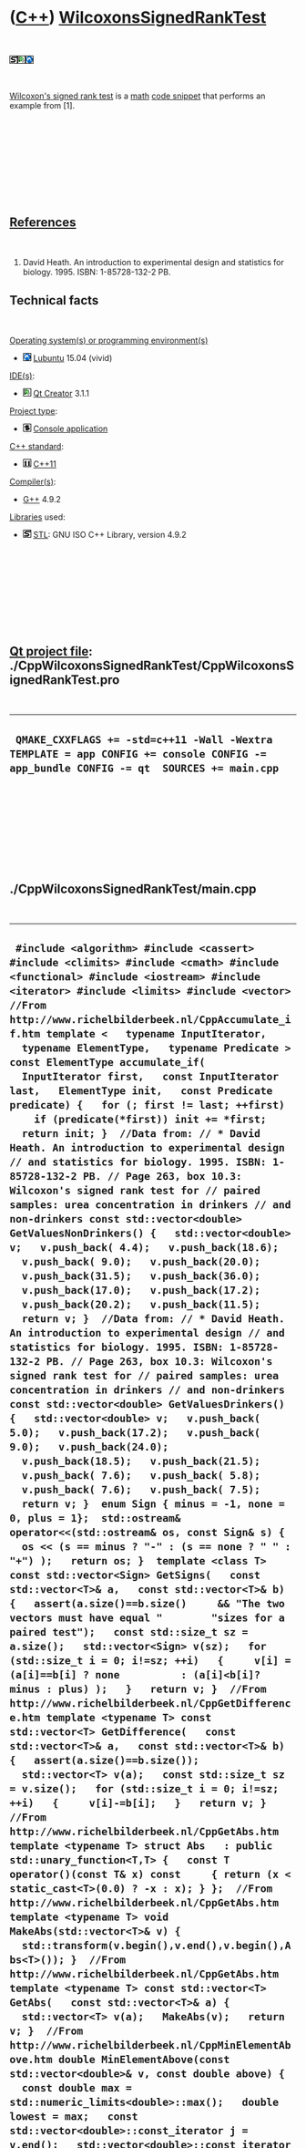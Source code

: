 



 

 

 

 

 

([C++](Cpp.htm)) [WilcoxonsSignedRankTest](CppWilcoxonsSignedRankTest.htm)
==========================================================================

 

![STL](PicStl.png)![Qt
Creator](PicQtCreator.png)![Lubuntu](PicLubuntu.png)

 

[Wilcoxon's signed rank test](CppWilcoxonsSignedRankTest.htm) is a
[math](CppMath.htm) [code snippet](CppCodeSnippets.htm) that performs an
example from \[1\].

 

 

 

 

 

[References](CppReferences.htm)
-------------------------------

 

1.  David Heath. An introduction to experimental design and statistics
    for biology. 1995. ISBN: 1-85728-132-2 PB.

Technical facts
---------------

 

[Operating system(s) or programming environment(s)](CppOs.htm)

-   ![Lubuntu](PicLubuntu.png) [Lubuntu](CppLubuntu.htm) 15.04 (vivid)

[IDE(s)](CppIde.htm):

-   ![Qt Creator](PicQtCreator.png) [Qt Creator](CppQtCreator.htm) 3.1.1

[Project type](CppQtProjectType.htm):

-   ![console](PicConsole.png) [Console
    application](CppConsoleApplication.htm)

[C++ standard](CppStandard.htm):

-   ![C++11](PicCpp11.png) [C++11](Cpp11.htm)

[Compiler(s)](CppCompiler.htm):

-   [G++](CppGpp.htm) 4.9.2

[Libraries](CppLibrary.htm) used:

-   ![STL](PicStl.png) [STL](CppStl.htm): GNU ISO C++ Library, version
    4.9.2

 

 

 

 

 

[Qt project file](CppQtProjectFile.htm): ./CppWilcoxonsSignedRankTest/CppWilcoxonsSignedRankTest.pro
----------------------------------------------------------------------------------------------------

 

  ---------------------------------------------------------------------------------------------------------------------------------------
  ` QMAKE_CXXFLAGS += -std=c++11 -Wall -Wextra TEMPLATE = app CONFIG += console CONFIG -= app_bundle CONFIG -= qt  SOURCES += main.cpp`
  ---------------------------------------------------------------------------------------------------------------------------------------

 

 

 

 

 

./CppWilcoxonsSignedRankTest/main.cpp
-------------------------------------

 

  ---------------------------------------------------------------------------------------------------------------------------------------------------------------------------------------------------------------------------------------------------------------------------------------------------------------------------------------------------------------------------------------------------------------------------------------------------------------------------------------------------------------------------------------------------------------------------------------------------------------------------------------------------------------------------------------------------------------------------------------------------------------------------------------------------------------------------------------------------------------------------------------------------------------------------------------------------------------------------------------------------------------------------------------------------------------------------------------------------------------------------------------------------------------------------------------------------------------------------------------------------------------------------------------------------------------------------------------------------------------------------------------------------------------------------------------------------------------------------------------------------------------------------------------------------------------------------------------------------------------------------------------------------------------------------------------------------------------------------------------------------------------------------------------------------------------------------------------------------------------------------------------------------------------------------------------------------------------------------------------------------------------------------------------------------------------------------------------------------------------------------------------------------------------------------------------------------------------------------------------------------------------------------------------------------------------------------------------------------------------------------------------------------------------------------------------------------------------------------------------------------------------------------------------------------------------------------------------------------------------------------------------------------------------------------------------------------------------------------------------------------------------------------------------------------------------------------------------------------------------------------------------------------------------------------------------------------------------------------------------------------------------------------------------------------------------------------------------------------------------------------------------------------------------------------------------------------------------------------------------------------------------------------------------------------------------------------------------------------------------------------------------------------------------------------------------------------------------------------------------------------------------------------------------------------------------------------------------------------------------------------------------------------------------------------------------------------------------------------------------------------------------------------------------------------------------------------------------------------------------------------------------------------------------------------------------------------------------------------------------------------------------------------------------------------------------------------------------------------------------------------------------------------------------------------------------------------------------------------------------------------------------------------------------------------------------------------------------------------------------------------------------------------------------------------------------------------------------------------------------------------------------------------------------------------------------------------------------------------------------------------------------------------------------------------------------------------------------------------------------------------------------------------------------------------------------------------------------------------------------------------------------------------------------------------------------------------------------------------------------------------------------------------------------------------------------------------------------------------------------------------------------------------------------------------------------------------------------------------------------------------------------------------------------------------------------------------------------------------------------------------------------------------------------------------------------------------------------------------------------------------------------------------------------------------------------------------------------------------------------------------------------------------------------------------------------------------------------------------------------------------------------------------------------------------------------------------------------------------------------------------------------------------------------------------------------------------------------------------------------------------------------------------------------------------------------------------------------------------------------------------------------------------------------------------------------------------------------------------------------------------------------------------------------------------------------------------------------------------------------------------------------------------------------------------------------------------------------------------------------------------------------------------------------------------------------------------------------------------------------------------------------------------------------------------------------------------------------------------------------------------------------------------------------------------------------------------------------------------------------------------------------------------------------------------------------------------------------------------------------------------------------------------------------------------------------------------------------------------------------------------------------------------------------------------------------------------------------------------------------------------------------------------------------------------------------------------------------------------------------------------------------------------------------------------------------------------------------------------------------------------------------------------------------------------------------------------------------------------------------------------------------------------------------------------------------------------------------------------------------------------------------------------------------------------------------------------------------------------------------------------------------------------------------------------------------------------------------------------------------------------------------------------------------------------------------------------------------------------------------------------------------------------------------------------------------------------------------------------------------------------------------------------------------------------------------------------------------------------------------------------------------------------------------------------------------------------------------------------------------------------------------------------------------------------------------------------------------------------------------------------------------------------------------------------------------------------------------------------------------------------------------------------------------------------------------------------------------------------------------------------------------------------------------------------------------------------------------------------------------------------------------------------------------------------------------------------------------------------------------------------------------------------------------------------------------------------------------------------------------------------------------------------------------------------------------------------------------------------------------------------------------------------------------------------------------------------------------------------------------------------------------------------------------------------------------------------------------------------------------------------------------------------------------------------------------------------------------------------------------------------------------------------------------------------------------------------------------------------------------------------------------------------------------------------------------------------------------------------------------------------------------------------------------------------------------------------------------------------------------------------------------------------------------------------------------------------------------------------------------------------------------------------------------------------------------------------------------------------------------------------------------------------------------------------------------------------------------------------------------------------------------------------------------------------------------------------------------------------------------------------------------------------------------------------------------------------------------------------------------------------------------------------------------------------------------------------------------------------------------------------------------------------------------------------------------------------------------------------------------------------------------------------------------------------------------------------------------------------------------------------------------------------------------------------------------------------------------------------------------------------------------------------------------------------------------------------------------------------------------------------------------------------------------------------------------------------------------------------------------------------------------------------------------------------------------------------------------------------------------------------------------------------------------------------------------------------------------------------------------------------------------------------------------------------------------------------------------------------------------------------------------------------------------------------------------------
  ` #include <algorithm> #include <cassert> #include <climits> #include <cmath> #include <functional> #include <iostream> #include <iterator> #include <limits> #include <vector>  //From http://www.richelbilderbeek.nl/CppAccumulate_if.htm template <   typename InputIterator,   typename ElementType,   typename Predicate > const ElementType accumulate_if(   InputIterator first,   const InputIterator last,   ElementType init,   const Predicate predicate) {   for (; first != last; ++first)     if (predicate(*first)) init += *first;   return init; }  //Data from: // * David Heath. An introduction to experimental design // and statistics for biology. 1995. ISBN: 1-85728-132-2 PB. // Page 263, box 10.3: Wilcoxon's signed rank test for // paired samples: urea concentration in drinkers // and non-drinkers const std::vector<double> GetValuesNonDrinkers() {   std::vector<double> v;   v.push_back( 4.4);   v.push_back(18.6);   v.push_back( 9.0);   v.push_back(20.0);   v.push_back(31.5);   v.push_back(36.0);   v.push_back(17.0);   v.push_back(17.2);   v.push_back(20.2);   v.push_back(11.5);   return v; }  //Data from: // * David Heath. An introduction to experimental design // and statistics for biology. 1995. ISBN: 1-85728-132-2 PB. // Page 263, box 10.3: Wilcoxon's signed rank test for // paired samples: urea concentration in drinkers // and non-drinkers const std::vector<double> GetValuesDrinkers() {   std::vector<double> v;   v.push_back( 5.0);   v.push_back(17.2);   v.push_back( 9.0);   v.push_back(24.0);   v.push_back(18.5);   v.push_back(21.5);   v.push_back( 7.6);   v.push_back( 5.8);   v.push_back( 7.6);   v.push_back( 7.5);   return v; }  enum Sign { minus = -1, none = 0, plus = 1};  std::ostream& operator<<(std::ostream& os, const Sign& s) {   os << (s == minus ? "-" : (s == none ? " " : "+") );   return os; }  template <class T> const std::vector<Sign> GetSigns(   const std::vector<T>& a,   const std::vector<T>& b) {   assert(a.size()==b.size()     && "The two vectors must have equal "        "sizes for a paired test");   const std::size_t sz = a.size();   std::vector<Sign> v(sz);   for (std::size_t i = 0; i!=sz; ++i)   {     v[i] = (a[i]==b[i] ? none          : (a[i]<b[i]? minus : plus) );   }   return v; }  //From http://www.richelbilderbeek.nl/CppGetDifference.htm template <typename T> const std::vector<T> GetDifference(   const std::vector<T>& a,   const std::vector<T>& b) {   assert(a.size()==b.size());   std::vector<T> v(a);   const std::size_t sz = v.size();   for (std::size_t i = 0; i!=sz; ++i)   {     v[i]-=b[i];   }   return v; }  //From http://www.richelbilderbeek.nl/CppGetAbs.htm template <typename T> struct Abs   : public std::unary_function<T,T> {   const T operator()(const T& x) const     { return (x < static_cast<T>(0.0) ? -x : x); } };  //From http://www.richelbilderbeek.nl/CppGetAbs.htm template <typename T> void MakeAbs(std::vector<T>& v) {   std::transform(v.begin(),v.end(),v.begin(),Abs<T>()); }  //From http://www.richelbilderbeek.nl/CppGetAbs.htm template <typename T> const std::vector<T> GetAbs(   const std::vector<T>& a) {   std::vector<T> v(a);   MakeAbs(v);   return v; }  //From http://www.richelbilderbeek.nl/CppMinElementAbove.htm double MinElementAbove(const std::vector<double>& v, const double above) {   const double max = std::numeric_limits<double>::max();   double lowest = max;   const std::vector<double>::const_iterator j = v.end();   std::vector<double>::const_iterator i = v.begin();   for ( ; i!=j; ++i)   {     if (*i > above && *i < lowest)     {       lowest = *i;     }   }   return (lowest != max ? lowest : above); }   //Thanks to Senbong G for detecting and fixing a bug in this code const std::vector<double> GetRanks(const std::vector<double> &v) {   const size_t s = v.size();   std::vector<double> w(s,0.0);   double lowest_value = MinElementAbove(v, 0.0);   int rank = 0;   if(lowest_value != 0.0)   {     ++rank;     const int n_with_this_value =       std::count(v.begin(), v.end(), lowest_value);     const double assigned_rank =       static_cast<double>(rank + (rank + n_with_this_value - 1)) / 2.0;     for(size_t i = 0; i != s; ++i)     {       if(v[i] == lowest_value)       {         w[i] = assigned_rank;         ++rank;       }     }   } // end if    while(1)   {     const double new_lowest_value =       MinElementAbove(v, lowest_value);     if(new_lowest_value == lowest_value)       break;     lowest_value = new_lowest_value;      const int n_with_this_value =         std::count(v.begin(), v.end(), lowest_value);     assert(n_with_this_value > 0);     const double assigned_rank =         static_cast<double>(rank + (rank + n_with_this_value - 1))/2.0;     assert(assigned_rank > 0.0);     for(size_t i = 0; i != s; ++i)     {       if(v[i] == lowest_value)       {         w[i] = assigned_rank;       }     }     rank += n_with_this_value;   }   return w; }  const std::vector<double> GetSignedRanks(   const std::vector<Sign>& signs,   const std::vector<double>& ranks) {   assert(signs.size() == ranks.size());   const std::size_t sz = signs.size();   std::vector<double> v(sz);   for (std::size_t i = 0; i!= sz; ++i)   {     v[i] = (signs[i] == minus ? -ranks[i] : ranks[i]);   }   return v; }  //From http://www.richelbilderbeek.nl/CppSumPositives.htm double SumPositives(const std::vector<double>& v) {   return ::accumulate_if(v.begin(),v.end(),     0.0,std::bind2nd(std::greater<double>(),0.0)); }  //From http://www.richelbilderbeek.nl/CppSumNegatives.htm double SumNegatives(const std::vector<double>& v) {   return ::accumulate_if(v.begin(),v.end(),     0.0,std::bind2nd(std::less<double>(),0.0)); }  #include <algorithm> #include <functional> #include <vector>  //From http://www.richelbilderbeek.nl/CppCountNonZeroes.htm int CountNonZeroes(const std::vector<double>& v) {  return std::count_if(     v.begin(),     v.end(),     std::bind2nd(std::not_equal_to<double>(),0.0)); }  bool AreAboutEqual(const std::vector<double> v, const std::vector<double> w) {   if (v.size() != w.size()) return false;   const std::size_t sz = v.size();   for (std::size_t i=0; i!=sz; ++i)   {     if ( std::abs(v[i] - w[i]) > 0.01) return false;   }   return true; }  //From http://www.richelbilderbeek.nl/CppWilcoxonsSignedRankTest.htm int main() {   #ifndef NDEBUG   //Test GetRanks   {     {       const std::vector<double> values   = { 10.0, 20.0, 30.0 };       const std::vector<double> expected = {  1.0,  2.0,  3.0 };       const std::vector<double> results = GetRanks(values);       assert(AreAboutEqual(expected,results));     }     {       const std::vector<double> values   = { 30.0, 10.0, 20.0 };       const std::vector<double> expected = {  3.0,  1.0,  2.0 };       const std::vector<double> results = GetRanks(values);       assert(AreAboutEqual(expected,results));     }     {       //From Heath, page 263       const std::vector<double> values   = { 0.6, 1.4, 4.0, 13.0, 14.5, 9.4, 11.4, 12.6, 4.0 };       const std::vector<double> expected = { 1.0, 2.0, 3.5,  8.0,  9.0, 5.0,  6.0,  7.0, 3.5 };       const std::vector<double> results = GetRanks(values);       assert(AreAboutEqual(expected,results) && "Heath, page 263, no zero value");     }     {       //From Heath, page 263, now with zero added       const std::vector<double> values   = { 0.6, 1.4, 0.0,  4.0, 13.0, 14.5, 9.4, 11.4, 12.6, 4.0 };       const std::vector<double> expected = { 1.0, 2.0, 0.0,  3.5,  8.0,  9.0, 5.0,  6.0,  7.0, 3.5 };       const std::vector<double> results = GetRanks(values);       assert(AreAboutEqual(expected,results) && "Heath, page 263, with zero value");     }     {       //Thanks to Senbong G for adding this test       const std::vector<double> values   = { 1.0, 1.0, 1.0, 2.0, 2.0, 3.0, 3.0, 3.0};       const std::vector<double> expected = { 2.0, 2.0, 2.0, 4.5, 4.5, 7.0, 7.0, 7.0};       const std::vector<double> results = GetRanks(values);       assert(AreAboutEqual(expected,results) && "Senbong G test");     }     {       //Thanks to Senbong G for adding this test       const std::vector<double> values   = { 0.0, 0.0, 0.0 };       const std::vector<double> expected = { 0.0, 0.0, 0.0 };       const std::vector<double> results = GetRanks(values);       assert(AreAboutEqual(expected,results) && "Senbong G zero-only test");     }     {       const std::vector<double> v1 = GetValuesNonDrinkers();       const std::vector<double> v2 = GetValuesDrinkers();       assert(v1.size() == v2.size());       const std::vector<double> differences = GetDifference(v1,v2);       assert(v1.size() == differences.size());       const std::vector<double> values         = GetAbs<double>(differences);       assert(v1.size() == values.size());       const std::vector<double> results = GetRanks(values);       const std::vector<double> expected = { 1.0, 2.0, 0.0, 3.5, 8.0, 9.0, 5.0, 6.0,  7.0, 3.5 };       //std::copy(values.begin(), values.end(), std::ostream_iterator<double>(std::cout,","));       //std::cout << std::endl;       //std::copy(expected.begin(), expected.end(), std::ostream_iterator<double>(std::cout,","));       //std::cout << std::endl;       //std::copy(results.begin(), results.end(), std::ostream_iterator<double>(std::cout,","));       //std::cout << std::endl;       assert(AreAboutEqual(expected,results) && "Heath 263, from data used");     }   }    #endif    const std::vector<double> v1     = GetValuesNonDrinkers();   const std::vector<double> v2     = GetValuesDrinkers();   assert(v1.size() == v2.size());   const std::vector<Sign> signs = GetSigns(v1,v2);   assert(v1.size() == signs.size());   const std::vector<double> differences     = GetDifference(v1,v2);   assert(v1.size() == differences.size());   const std::vector<double> absDifferences     = GetAbs<double>(differences);   assert(v1.size() == absDifferences.size());   const std::vector<double> ranks     = GetRanks(absDifferences);   assert(v1.size() == ranks.size());   const std::vector<double> signedRanks     = GetSignedRanks(signs,ranks);   assert(v1.size() == signedRanks.size());    const std::size_t sz = v1.size();   for (std::size_t i = 0; i!=sz; ++i)   {     std::cout       << v1[i] << '\t'       << v2[i] << '\t'       << signs[i] << '\t'       << absDifferences[i] << '\t'       << ranks[i] << '\t'       << signedRanks[i] << '\t'       << std::endl;   }    const double sum_positives = SumPositives(signedRanks);   const double sum_negatives = SumNegatives(signedRanks);   const int n_non_zero_pairs = CountNonZeroes(differences);   //Critical value from:   // * David Heath. An introduction to experimental design   // and statistics for biology. 1995. ISBN: 1-85728-132-2 PB.   // Page 350, Table A15: Wilcoxon's signed rank test:   // critical values of T.   // Two-tailed, n_non_zero_pairs = 9, significance level 5%   const int critical_value = 40;   std::cout     << "\nSUM positives: " << sum_positives     << "\nSUM negatives: " << sum_negatives     << "\nn_non_zero_pairs: " << n_non_zero_pairs     << "\ncritical_value: " << critical_value;   if (sum_positives >= critical_value)   {     std::cout       << "\nReject null hypothesis that pairs do "          "not differ, due to positives";   }   if (std::abs(sum_negatives) >= critical_value)   {     std::cout       << "\nReject null hypothesis that pairs do "          "not differ, due to negatives";   }   if (!     (sum_positives >= critical_value)     && (sum_positives >= critical_value))   {     std::cout       << "\nPairs do not differ significantly";   } }`
  ---------------------------------------------------------------------------------------------------------------------------------------------------------------------------------------------------------------------------------------------------------------------------------------------------------------------------------------------------------------------------------------------------------------------------------------------------------------------------------------------------------------------------------------------------------------------------------------------------------------------------------------------------------------------------------------------------------------------------------------------------------------------------------------------------------------------------------------------------------------------------------------------------------------------------------------------------------------------------------------------------------------------------------------------------------------------------------------------------------------------------------------------------------------------------------------------------------------------------------------------------------------------------------------------------------------------------------------------------------------------------------------------------------------------------------------------------------------------------------------------------------------------------------------------------------------------------------------------------------------------------------------------------------------------------------------------------------------------------------------------------------------------------------------------------------------------------------------------------------------------------------------------------------------------------------------------------------------------------------------------------------------------------------------------------------------------------------------------------------------------------------------------------------------------------------------------------------------------------------------------------------------------------------------------------------------------------------------------------------------------------------------------------------------------------------------------------------------------------------------------------------------------------------------------------------------------------------------------------------------------------------------------------------------------------------------------------------------------------------------------------------------------------------------------------------------------------------------------------------------------------------------------------------------------------------------------------------------------------------------------------------------------------------------------------------------------------------------------------------------------------------------------------------------------------------------------------------------------------------------------------------------------------------------------------------------------------------------------------------------------------------------------------------------------------------------------------------------------------------------------------------------------------------------------------------------------------------------------------------------------------------------------------------------------------------------------------------------------------------------------------------------------------------------------------------------------------------------------------------------------------------------------------------------------------------------------------------------------------------------------------------------------------------------------------------------------------------------------------------------------------------------------------------------------------------------------------------------------------------------------------------------------------------------------------------------------------------------------------------------------------------------------------------------------------------------------------------------------------------------------------------------------------------------------------------------------------------------------------------------------------------------------------------------------------------------------------------------------------------------------------------------------------------------------------------------------------------------------------------------------------------------------------------------------------------------------------------------------------------------------------------------------------------------------------------------------------------------------------------------------------------------------------------------------------------------------------------------------------------------------------------------------------------------------------------------------------------------------------------------------------------------------------------------------------------------------------------------------------------------------------------------------------------------------------------------------------------------------------------------------------------------------------------------------------------------------------------------------------------------------------------------------------------------------------------------------------------------------------------------------------------------------------------------------------------------------------------------------------------------------------------------------------------------------------------------------------------------------------------------------------------------------------------------------------------------------------------------------------------------------------------------------------------------------------------------------------------------------------------------------------------------------------------------------------------------------------------------------------------------------------------------------------------------------------------------------------------------------------------------------------------------------------------------------------------------------------------------------------------------------------------------------------------------------------------------------------------------------------------------------------------------------------------------------------------------------------------------------------------------------------------------------------------------------------------------------------------------------------------------------------------------------------------------------------------------------------------------------------------------------------------------------------------------------------------------------------------------------------------------------------------------------------------------------------------------------------------------------------------------------------------------------------------------------------------------------------------------------------------------------------------------------------------------------------------------------------------------------------------------------------------------------------------------------------------------------------------------------------------------------------------------------------------------------------------------------------------------------------------------------------------------------------------------------------------------------------------------------------------------------------------------------------------------------------------------------------------------------------------------------------------------------------------------------------------------------------------------------------------------------------------------------------------------------------------------------------------------------------------------------------------------------------------------------------------------------------------------------------------------------------------------------------------------------------------------------------------------------------------------------------------------------------------------------------------------------------------------------------------------------------------------------------------------------------------------------------------------------------------------------------------------------------------------------------------------------------------------------------------------------------------------------------------------------------------------------------------------------------------------------------------------------------------------------------------------------------------------------------------------------------------------------------------------------------------------------------------------------------------------------------------------------------------------------------------------------------------------------------------------------------------------------------------------------------------------------------------------------------------------------------------------------------------------------------------------------------------------------------------------------------------------------------------------------------------------------------------------------------------------------------------------------------------------------------------------------------------------------------------------------------------------------------------------------------------------------------------------------------------------------------------------------------------------------------------------------------------------------------------------------------------------------------------------------------------------------------------------------------------------------------------------------------------------------------------------------------------------------------------------------------------------------------------------------------------------------------------------------------------------------------------------------------------------------------------------------------------------------------------------------------------------------------------------------------------------------------------------------------------------------------------------------------------------------------------------------------------------------------------------------------------------------------------------------------------------------------------------------------------------------------------------------------------------------------------------------------------------------------------------------------------------------------------------------------------------------------------------------------------------------------------------------------------------------------------------------------------------------------------------------------------------------------------------------------------------------------------------------------------------------------------------------------------------------------------------------------------------------------------------------------------------------------------------------------------------------

 

 

 

 

 





 

[![Valid XHTML 1.0 Strict](valid-xhtml10.png){width="88"
height="31"}](http://validator.w3.org/check?uri=referer)

This page has been created by the [tool](Tools.htm)
[CodeToHtml](ToolCodeToHtml.htm)
